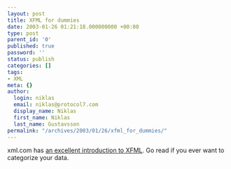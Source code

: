 ```yaml
---
layout: post
title: XFML for dummies
date: 2003-01-26 01:21:18.000000000 +00:00
type: post
parent_id: '0'
published: true
password: ''
status: publish
categories: []
tags:
- XML
meta: {}
author:
  login: niklas
  email: niklas@protocol7.com
  display_name: Niklas
  first_name: Niklas
  last_name: Gustavsson
permalink: "/archives/2003/01/26/xfml_for_dummies/"
---
```

xml.com has [an excellent introduction to XFML](http://www.xml.com/pub/a/2003/01/22/xfml.html). Go read if you ever want to categorize your data.

